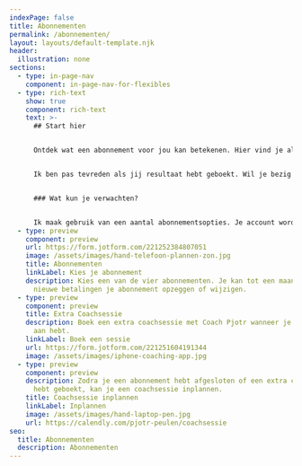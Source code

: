 ```yaml
---
indexPage: false
title: Abonnementen
permalink: /abonnementen/
layout: layouts/default-template.njk
header:
  illustration: none
sections:
  - type: in-page-nav
    component: in-page-nav-for-flexibles
  - type: rich-text
    show: true
    component: rich-text
    text: >-
      ## Start hier


      Ontdek wat een abonnement voor jou kan betekenen. Hier vind je alle informatie die je nodig hebt. Je kan altijd terugkeren naar deze pagina.


      Ik ben pas tevreden als jij resultaat hebt geboekt. Wil je bezig blijven met je vitaliteit? Dat kan met vitaliteitsabonnementen. Laagdrempelig, maar effectief. Zo kan je zelfstandig verder met alles wat we hebben behandeld.


      ### Wat kun je verwachten?


      Ik maak gebruik van een aantal abonnementsopties. Je account wordt dan bevroren, waardoor je op een passieve manier toegang blijft houden tot alle informatie in je account. Zo kan je video's blijven bekijken óf technieken opnieuw doorlopen. Je kan alleen niet aan nieuwe modules of technieken beginnen. In het kort, je account blijft precies zoals het nu is. Afhankelijk van je abonnement kan je coachsessies inplannen, maar je kan natuurlijk ook altijd extra coachsessie boeken als je daar behoefte aan hebt.
  - type: preview
    component: preview
    url: https://form.jotform.com/221252384807051
    image: /assets/images/hand-telefoon-plannen-zon.jpg
    title: Abonnementen
    linkLabel: Kies je abonnement
    description: Kies een van de vier abonnementen. Je kan tot een maand vóór de
      nieuwe betalingen je abonnement opzeggen of wijzigen.
  - type: preview
    component: preview
    title: Extra Coachsessie
    description: Boek een extra coachsessie met Coach Pjotr wanneer je daar behoefte
      aan hebt.
    linkLabel: Boek een sessie
    url: https://form.jotform.com/221251604191344
    image: /assets/images/iphone-coaching-app.jpg
  - type: preview
    component: preview
    description: Zodra je een abonnement hebt afgesloten of een extra coachsessie
      hebt geboekt, kan je een coachsessie inplannen.
    title: Coachsessie inplannen
    linkLabel: Inplannen
    image: /assets/images/hand-laptop-pen.jpg
    url: https://calendly.com/pjotr-peulen/coachsessie
seo:
  title: Abonnementen
  description: Abonnementen
---
```

